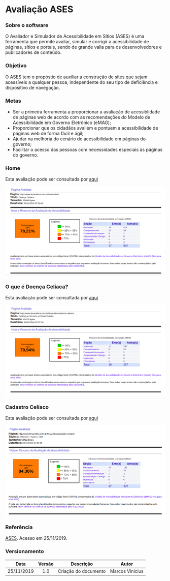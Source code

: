 # Avaliação ASES

### Sobre o software

O Avaliador e Simulador de Acessibilidade em Sítios (ASES) é uma ferramenta que permite avaliar, simular e corrigir a acessibilidade de páginas, sítios e portais, sendo de grande valia para os desenvolvedores e publicadores de conteúdo.

### Objetivo

O ASES tem o propóstio de auxiliar a construção de sites que sejam acessíveis a qualquer pessoa, independente do seu tipo de deficiência e dispositivo de navegação.

### Metas

- Ser a primeira ferramenta a proporcionar a avaliação de acessiblidade de páginas web de acordo com as recomendações do Modelo de Acessibilidade em Governo Eletrônico (eMAG);
- Proporcionar que os cidadãos avaliem e pontuem a acessibilidade de páginas web de forma fácil e ágil;
- Ajudar na melhoria do cenário de acessibilidade em páginas do governo;
- Facilitar o acesso das pessoas com necessidades especiais às páginas do governo.

### Home

Esta avaliação pode ser consultada por [aqui](../assets/RelatorioHome.pdf)

![Asesdoencaceliaca](../assets/img/ases_home.png)

### O que é Doença Celíaca?

Esta avaliação pode ser consultada por [aqui](../assets/RelatorioOquee.pdf)

![Asesdoencaceliaca](../assets/img/ases_doencaceliaca.png)

### Cadastro Celíaco

Esta avaliação pode ser consultada por [aqui](../assets/RelatorioCadastro.pdf)

![AsesCadastro](../assets/img/ases_cadastro.png)

### Referência

[ASES](https://softwarepublico.gov.br/social/ases). Acesso em 25/11/2019.

### Versionamento

|Data|Versão|Descrição|Autor|
|:--:|:----:|:-------:|:---:|
|25/11/2019|1.0|Criação do documento|Marcos Vinicius|
